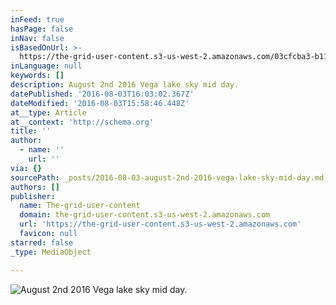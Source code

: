 ```yaml
---
inFeed: true
hasPage: false
inNav: false
isBasedOnUrl: >-
  https://the-grid-user-content.s3-us-west-2.amazonaws.com/03cfcba3-b112-4c5f-ba75-177a0a97d3e6.jpg
inLanguage: null
keywords: []
description: August 2nd 2016 Vega lake sky mid day.
datePublished: '2016-08-03T16:03:02.367Z'
dateModified: '2016-08-03T15:58:46.448Z'
at__type: Article
at__context: 'http://schema.org'
title: ''
author:
  - name: ''
    url: ''
via: {}
sourcePath: _posts/2016-08-03-august-2nd-2016-vega-lake-sky-mid-day.md
authors: []
publisher:
  name: The-grid-user-content
  domain: the-grid-user-content.s3-us-west-2.amazonaws.com
  url: 'https://the-grid-user-content.s3-us-west-2.amazonaws.com'
  favicon: null
starred: false
_type: MediaObject

---
```

![August 2nd 2016 Vega lake sky mid day.](https://the-grid-user-content.s3-us-west-2.amazonaws.com/03cfcba3-b112-4c5f-ba75-177a0a97d3e6.jpg)